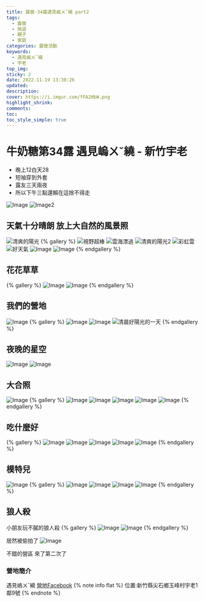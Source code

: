 ```yaml
---
title: 露營-34露遇見嵨ㄨˇ繞 part2
tags:
  - 露營
  - 旅遊
  - 親子
  - 家庭
categories: 露營活動
keywords:
  - 遇見嵨ㄨˇ繞
  - 宇老
top_img:
sticky: 2
date: 2022-11-19 13:30:26
updated:
description:
cover: https://i.imgur.com/fFA2HbW.png
highlight_shrink:
comments:
toc:
toc_style_simple: true
---
```



# 牛奶糖第34露 遇見嵨ㄨˇ繞 - 新竹宇老

- 晚上12白天28
- 短袖穿到外套
- 露友三天兩夜
- 所以下午三點還賴在這捨不得走

![Image](https://i.imgur.com/fFA2HbW.png)
![Image2](https://i.imgur.com/TKt84uM.png)

## 天氣十分晴朗 放上大自然的風景照

![清爽的陽光](https://i.imgur.com/u5eF8Zq.png)
{% gallery %}
![視野超棒](https://i.imgur.com/Fmf4g8Q.png)
![雲海漂過](https://i.imgur.com/jmfnRXo.png)
![清爽的陽光2](https://i.imgur.com/V5e5GKv.png)
![彩虹雲](https://i.imgur.com/bIFsSXD.png)
![好天氣](https://i.imgur.com/Ruwn43X.png)
![Image](https://i.imgur.com/OfIiD3w.png)
![Image](https://i.imgur.com/vD9wkLK.png)
{% endgallery %}

## 花花草草

{% gallery %}
![Image](https://i.imgur.com/BqPxwMz.png)
![Image](https://i.imgur.com/kY6TyNR.png)
{% endgallery %}

## 我們的營地

![Image](https://i.imgur.com/q3RNRLG.png)
{% gallery %}
![Image](https://i.imgur.com/NeGlAL3.png)
![Image](https://i.imgur.com/EpRzmlN.png)
![清晨好陽光的一天](https://i.imgur.com/vrNlrmt.png)
{% endgallery %}

## 夜晚的星空

![Image](https://i.imgur.com/oK9zwPV.png)
![Image](https://i.imgur.com/pmkmPZZ.png)

## 大合照

![Image](https://i.imgur.com/FZcol8U.png)
{% gallery %}
![Image](https://i.imgur.com/c1k7STX.png)
![Image](https://i.imgur.com/N8Vg0if.png)
![Image](https://i.imgur.com/WNKsPuK.png)
![Image](https://i.imgur.com/KQzFoM5.png)
![Image](https://i.imgur.com/EYVbXPp.png)
{% endgallery %}

## 吃什麼好

{% gallery %}
![Image](https://i.imgur.com/mI3x1Ac.png)
![Image](https://i.imgur.com/0Wf5Lam.png)
![Image](https://i.imgur.com/zCHNhDe.png)
![Image](https://i.imgur.com/4JQXIeN.png)
![Image](https://i.imgur.com/PcXHKaU.png)
{% endgallery %}

## 模特兒

![Image](https://i.imgur.com/2X9LbPA.png)
{% gallery %}
![Image](https://i.imgur.com/0Ic0CT0.png)
![Image](https://i.imgur.com/4b1xkTA.png)
![Image](https://i.imgur.com/Xu2Zd2j.png)
![Image](https://i.imgur.com/w5yrZ2V.png)
{% endgallery %}

## 狼人殺

小朋友玩不膩的狼人殺
{% gallery %}
![Image](https://i.imgur.com/jxwfe1P.png)
![Image](https://i.imgur.com/ac6wt5T.png)
{% endgallery %}

居然被偷拍了
![Image](https://i.imgur.com/umO2tbe.png)

不錯的營區 來了第二次了

### 營地簡介

遇見嵨ㄨˇ繞
[營地Facebook](https://www.facebook.com/profile.php?id=100063840106485)
{% note info flat %}
位置:新竹縣尖石鄉玉峰村宇老1鄰9號
{% endnote %}
